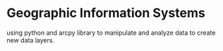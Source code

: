 # Geographic Information Systems 
using python and arcpy library to manipulate and analyze data to create new data layers.  
